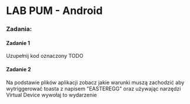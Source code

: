 # LAB PUM - Android
### Zadania:

#### Zadanie 1
Uzupełnij kod oznaczony TODO

#### Zadanie 2
Na podstawie plików aplikacji zobacz jakie warunki muszą zachodzić aby wytriggerować toasta z napisem "EASTEREGG" oraz używając narzędzi Virtual Device wywołaj to wydarzenie